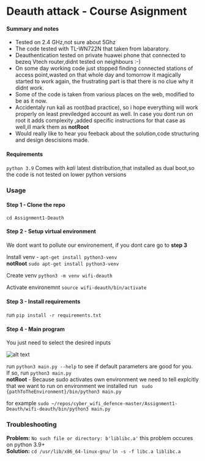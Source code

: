 # Deauth attack - Course Asignment

#### Summary and notes ####
* Tested on 2.4 GHz,not sure about 5Ghz
* The code tested with TL-WN722N that taken from labaratory.
* Deauthentication tested on private huawei phone that connected to bezeq Vtech router,didnt tested on neighbours :-)
* On some day working code just stopped finding connected stations of access point,wasted on that whole day and tomorrow it magically started to work again, the frustrating part is that there is no clue why it didnt work.
* Some of the code is taken from various places on the web, modified to be as it now.
* Accidentaly run kali as root(bad practice), so i hope everything will work properly on least previledged account as well.    In case you dont run on root it adds complexity ,added specific instructions for that case as well,ill mark them as **notRoot**
* Would really like to hear you feeback about the solution,code structuring and design descisions made.

#### Requirements ####
```python 3.9``` Comes with *kali* latest distribution,that installed as dual boot,so  the code is not tested on lower python versions


### Usage ###


#### Step 1 - Clone the repo

```cd Assignment1-Deauth```

#### Step 2 - Setup virtual environment
We dont want to pollute our environement, if you dont care go to **step 3**

Install venv -   ```apt-get install python3-venv```    
**notRoot** ```sudo apt-get install python3-venv```

Create venv  ```python3 -m venv wifi-deauth```

Activate environemnt ```source wifi-deauth/bin/activate```


#### Step 3 - Install requirements
run ```pip install -r requirements.txt```


#### Step 4 - Main program

You just need to select the desired inputs

![alt text](assets/example.png "Example of input")

run ```python3 main.py --help``` to see if default parameters are good for you.   
If so, run ```python3 main.py```  
**notRoot** - Because sudo activates own environment we need to tell explcitly that we want to run on environment we installed
run ``` sudo {pathToTheEnvironment}/bin/python3 main.py```    

for example ```sudo ~/repos/cyber_wifi_defence-master/Assignment1-Deauth/wifi-deauth/bin/python3 main.py```

### Troubleshooting 

**Problem:** 
```No such file or directory: b'liblibc.a'``` this problem occures on python 3.9+   
**Solution:** 
```cd /usr/lib/x86_64-linux-gnu/```
```ln -s -f libc.a liblibc.a```
